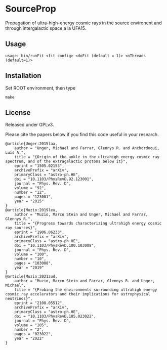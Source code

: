 # SourceProp
Propagation of ultra-high-energy cosmic rays in the source environent and through intergalactic space a la UFA15.

## Usage

```
usage: bin/runFit <fit config> <doFit (default = 1)> <nThreads (default=1)>
```

## Installation

Set ROOT environment, then type
```
make
```

## License

Released under GPLv3.

Please cite the papers below if you find this code useful in your research.
```
@article{Unger:2015laa,
    author = "Unger, Michael and Farrar, Glennys R. and Anchordoqui, Luis A.",
    title = "{Origin of the ankle in the ultrahigh energy cosmic ray spectrum, and of the extragalactic protons below it}",
    eprint = "1505.02153",
    archivePrefix = "arXiv",
    primaryClass = "astro-ph.HE",
    doi = "10.1103/PhysRevD.92.123001",
    journal = "Phys. Rev. D",
    volume = "92",
    number = "12",
    pages = "123001",
    year = "2015"
}
@article{Muzio:2019leu,
    author = "Muzio, Marco Stein and Unger, Michael and Farrar, Glennys R.",
    title = "{Progress towards characterizing ultrahigh energy cosmic ray sources}",
    eprint = "1906.06233",
    archivePrefix = "arXiv",
    primaryClass = "astro-ph.HE",
    doi = "10.1103/PhysRevD.100.103008",
    journal = "Phys. Rev. D",
    volume = "100",
    number = "10",
    pages = "103008",
    year = "2019"
}
@article{Muzio:2021zud,
    author = "Muzio, Marco Stein and Farrar, Glennys R. and Unger, Michael",
    title = "{Probing the environments surrounding ultrahigh energy cosmic ray accelerators and their implications for astrophysical neutrinos}",
    eprint = "2108.05512",
    archivePrefix = "arXiv",
    primaryClass = "astro-ph.HE",
    doi = "10.1103/PhysRevD.105.023022",
    journal = "Phys. Rev. D",
    volume = "105",
    number = "2",
    pages = "023022",
    year = "2022"
}
```
